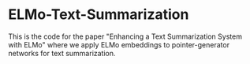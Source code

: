 # ELMo-Text-Summarization
This is the code for the paper "Enhancing a Text Summarization System with ELMo" where we apply ELMo embeddings to pointer-generator networks for text summarization.
